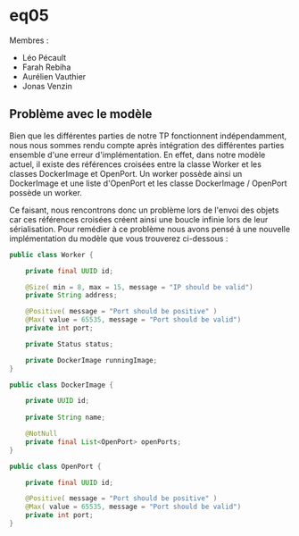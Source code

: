 # eq05

Membres :
 - Léo Pécault
 - Farah Rebiha
 - Aurélien Vauthier
 - Jonas Venzin

## Problème avec le modèle

Bien que les différentes parties de notre TP fonctionnent indépendamment, nous nous
sommes rendu compte après intégration des différentes parties ensemble d'une erreur
d'implémentation. En effet, dans notre modèle actuel, il existe des références croisées
entre la classe Worker et les classes DockerImage et OpenPort. Un worker possède ainsi
un DockerImage et une liste d'OpenPort et les classe DockerImage / OpenPort possède un
worker. 

Ce faisant, nous rencontrons donc un problème lors de l'envoi des objets car ces
références croisées créent ainsi une boucle infinie lors de leur sérialisation.
Pour remédier à ce problème nous avons pensé à une nouvelle implémentation du modèle
que vous trouverez ci-dessous :

```java
public class Worker {

	private final UUID id;

	@Size( min = 8, max = 15, message = "IP should be valid")
	private String address;

	@Positive( message = "Port should be positive" )
	@Max( value = 65535, message = "Port should be valid")
	private int port;

	private Status status;

	private DockerImage runningImage;
}
```

```java
public class DockerImage {

	private UUID id;
	
	private String name;

	@NotNull
	private final List<OpenPort> openPorts;
}
```

```java
public class OpenPort {

	private final UUID id;

	@Positive( message = "Port should be positive" )
	@Max( value = 65535, message = "Port should be valid")
	private int port;
}
```